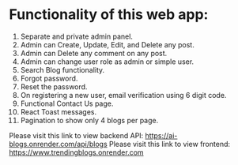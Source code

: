 # Functionality of this web app:

1. Separate and private admin panel.
2. Admin can Create, Update, Edit, and Delete any post.
3. Admin can Delete any comment on any post.
4. Admin can change user role as admin or simple user.
5. Search Blog functionality.
6. Forgot password.
7. Reset the password.
8. On registering a new user, email verification using 6 digit code.
9. Functional Contact Us page.
10. React Toast messages.
11. Pagination to show only 4 blogs per page.

Please visit this link to view backend API: https://ai-blogs.onrender.com/api/blogs
Please visit this link to view frontend: https://www.trendingblogs.onrender.com
